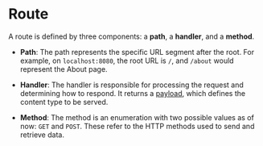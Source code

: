 ﻿# Route

A route is defined by three components: a **path**, a **handler**, and a **method**.

- **Path**: The path represents the specific URL segment after the root. For example, on `localhost:8080`, the root URL is `/`, and `/about` would represent the About page.
  
- **Handler**: The handler is responsible for processing the request and determining how to respond. It returns a [payload](/docs/router/payload), which defines the content type to be served.

- **Method**: The method is an enumeration with two possible values as of now: `GET` and `POST`. These refer to the HTTP methods used to send and retrieve data.
